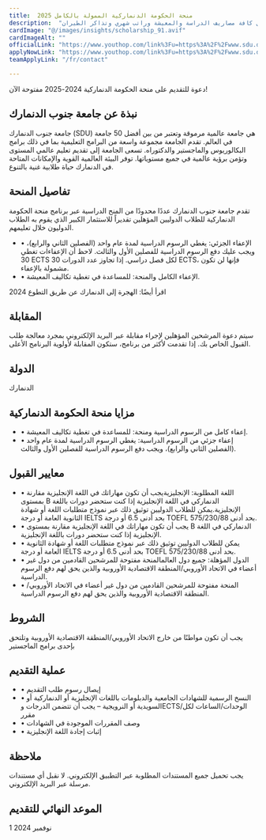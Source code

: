 ```yaml
---
title:  منحة الحكومة الدنماركية الممولة بالكامل 2025 
description:  "منحة ممولة بالكامل مقدمة من الحكومة الدنماركية لتمويل كافة مصاريف الدراسة والمعيشة وراتب شهري وتذاكر الطيران." 
cardImage: "@/images/insights/scholarship_91.avif" 
cardImageAlt: "" 
officialLink: "https://www.youthop.com/link%3Fu=https%3A%2F%2Fwww.sdu.dk%2Fen%2Fuddannelse%2Ffees_and_funding%2Fscholarships" 
applyNowLink: "https://www.youthop.com/link%3Fu=https%3A%2F%2Fwww.sdu.dk%2Fen%2Fuddannelse%2Ffees_and_funding%2Fscholarships" 
teamApplyLink: "/fr/contact"

---
```


دعوة للتقديم على منحة الحكومة الدنماركية 2024-2025 مفتوحة الآن!

## نبذة عن جامعة جنوب الدنمارك

جامعة جنوب الدنمارك (SDU) هي جامعة عالمية مرموقة وتعتبر من بين أفضل 50 جامعة في العالم. تقدم الجامعة مجموعة واسعة من البرامج التعليمية بما في ذلك برامج البكالوريوس والماجستير والدكتوراه. تسعى الجامعة إلى تقديم تعليم عالمي المستوى وتؤمن برؤية عالمية في جميع مستوياتها. توفر البيئة العالمية القوية والإمكانات المتاحة في الدنمارك حياة طلابية غنية بالتنوع.

## تفاصيل المنحة

تقدم جامعة جنوب الدنمارك عددًا محدودًا من المنح الدراسية عبر برنامج منحة الحكومة الدنماركية للطلاب الدوليين المؤهلين تقديراً للاستثمار الكبير الذي يقوم به الطلاب الدوليون خلال تعليمهم.

- • الإعفاء الجزئي: يغطي الرسوم الدراسية لمدة عام واحد (الفصلين الثاني والرابع)، ويجب عليك دفع الرسوم الدراسية للفصلين الأول والثالث. لاحظ أن الإعفاءات تغطي 30 ECTS لكل فصل دراسي. إذا تجاوز عدد الدورات 30 ECTS، فإنها لن تكون مشمولة بالإعفاء.
- • الإعفاء الكامل والمنحة: للمساعدة في تغطية تكاليف المعيشة.


اقرأ أيضًا: الهجرة إلى الدنمارك عن طريق التطوع 2024

## المقابلة

سيتم دعوة المرشحين المؤهلين لإجراء مقابلة عبر البريد الإلكتروني بمجرد معالجة طلب القبول الخاص بك. إذا تقدمت لأكثر من برنامج، ستكون المقابلة لأولوية البرنامج الأعلى.

## الدولة

الدنمارك

## مزايا منحة الحكومة الدنماركية

- • إعفاء كامل من الرسوم الدراسية ومنحة: للمساعدة في تغطية تكاليف المعيشة.
- • إعفاء جزئي من الرسوم الدراسية: يغطي الرسوم الدراسية لمدة عام واحد (الفصلين الثاني والرابع)، ويجب دفع الرسوم الدراسية للفصلين الأول والثالث.

## معايير القبول

- • اللغة المطلوبة: الإنجليزيةيجب أن تكون مهاراتك في اللغة الإنجليزية مقارنة بمستوى B الدنماركي في اللغة الإنجليزية إذا كنت ستحضر دورات باللغة الإنجليزية.يمكن للطلاب الدوليين توثيق ذلك عبر نموذج متطلبات اللغة أو شهادة الثانوية العامة أو درجة IELTS بحد أدنى 6.5 أو درجة TOEFL بحد أدنى 575/230/88.
- • يجب أن تكون مهاراتك في اللغة الإنجليزية مقارنة بمستوى B الدنماركي في اللغة الإنجليزية إذا كنت ستحضر دورات باللغة الإنجليزية.
- • يمكن للطلاب الدوليين توثيق ذلك عبر نموذج متطلبات اللغة أو شهادة الثانوية العامة أو درجة IELTS بحد أدنى 6.5 أو درجة TOEFL بحد أدنى 575/230/88.
- • الدول المؤهلة: جميع دول العالمالمنحة مفتوحة للمرشحين القادمين من دول غير أعضاء في الاتحاد الأوروبي/المنطقة الاقتصادية الأوروبية والذين يحق لهم دفع الرسوم الدراسية.
- • المنحة مفتوحة للمرشحين القادمين من دول غير أعضاء في الاتحاد الأوروبي/المنطقة الاقتصادية الأوروبية والذين يحق لهم دفع الرسوم الدراسية.


## الشروط

يجب أن تكون مواطنًا من خارج الاتحاد الأوروبي/المنطقة الاقتصادية الأوروبية وتلتحق بإحدى برامج الماجستير

## عملية التقديم

- • إيصال رسوم طلب التقديم
- • النسخ الرسمية للشهادات الجامعية والدبلومات باللغات الإنجليزية أو الدنماركية أو السويدية أو النرويجية – يجب أن تتضمن الدرجات وECTS/الوحدات/الساعات لكل مقرر
- • وصف المقررات الموجودة في الشهادات
- • إثبات إجادة اللغة الإنجليزية

## ملاحظة

يجب تحميل جميع المستندات المطلوبة عبر التطبيق الإلكتروني. لا نقبل أي مستندات مرسلة عبر البريد الإلكتروني.

## الموعد النهائي للتقديم

1 نوفمبر 2024

